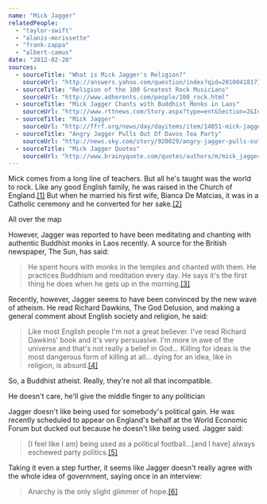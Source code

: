 ```yaml
---
name: "Mick Jagger"
relatedPeople:
  - "taylor-swift"
  - "alanis-morissette"
  - "frank-zappa"
  - "albert-camus"
date: "2012-02-20"
sources:
  - sourceTitle: "What is Mick Jagger's Religion?"
    sourceUrl: "http://answers.yahoo.com/question/index?qid=20100418171952AAjOTaq"
  - sourceTitle: "Religion of the 100 Greatest Rock Musicians"
    sourceUrl: "http://www.adherents.com/people/100_rock.html"
  - sourceTitle: "Mick Jagger Chants with Buddhist Monks in Laos"
    sourceUrl: "http://www.rttnews.com/Story.aspx?type=ent&Section=2&Id=1423883&SM=1"
  - sourceTitle: "Mick Jagger"
    sourceUrl: "http://ffrf.org/news/day/dayitems/item/14851-mick-jagger"
  - sourceTitle: "Angry Jagger Pulls Out Of Davos Tea Party"
    sourceUrl: "http://news.sky.com/story/920029/angry-jagger-pulls-out-of-davos-tea-party"
  - sourceTitle: "Mick Jagger Quotes"
    sourceUrl: "http://www.brainyquote.com/quotes/authors/m/mick_jagger.html"
---
```


Mick comes from a long line of teachers. But all he's taught was the world to rock. Like any good English family, he was raised in the Church of England.<a class="source-citation" href="http://answers.yahoo.com/question/index?qid=20100418171952AAjOTaq" title="What is Mick Jagger&apos;s Religion?">[1]</a> But when he married his first wife, Bianca De Matcias, it was in a Catholic ceremony and he converted for her sake.<a class="source-citation" href="http://www.adherents.com/people/100_rock.html" title="Religion of the 100 Greatest Rock Musicians">[2]</a>

All over the map

However, Jagger was reported to have been meditating and chanting with authentic Buddhist monks in Laos recently. A source for the British newspaper, The Sun, has said:

>He spent hours with monks in the temples and chanted with them. He practices Buddhism and meditation every day. He says it's the first thing he does when he gets up in the morning.<a class="source-citation" href="http://www.rttnews.com/Story.aspx?type=ent&Section=2&Id=1423883&SM=1" title="Mick Jagger Chants with Buddhist Monks in Laos">[3]</a>

Recently, however, Jagger seems to have been convinced by the new wave of atheism. He read Richard Dawkins, The God Delusion, and making a general comment about English society and religion, he said:

>Like most English people I'm not a great believer. I've read Richard Dawkins' book and it's very persuasive. I'm more in awe of the universe and that's not really a belief in God… Killing for ideas is the most dangerous form of killing at all… dying for an idea, like in religion, is absurd.<a class="source-citation" href="http://ffrf.org/news/day/dayitems/item/14851-mick-jagger" title="Mick Jagger">[4]</a>

So, a Buddhist atheist. Really, they're not all that incompatible.

He doesn't care, he'll give the middle finger to any politician

Jagger doesn't like being used for somebody's political gain. He was recently scheduled to appear on England's behalf at the World Economic Forum but ducked out because he doesn't like being used. Jagger said:

>[I feel like I am] being used as a political football…[and I have] always eschewed party politics.<a class="source-citation" href="http://news.sky.com/story/920029/angry-jagger-pulls-out-of-davos-tea-party" title="Angry Jagger Pulls Out Of Davos Tea Party">[5]</a>

Taking it even a step further, it seems like Jagger doesn't really agree with the whole idea of government, saying once in an interview:

>Anarchy is the only slight glimmer of hope.<a class="source-citation" href="http://www.brainyquote.com/quotes/authors/m/mick_jagger.html" title="Mick Jagger Quotes">[6]</a>